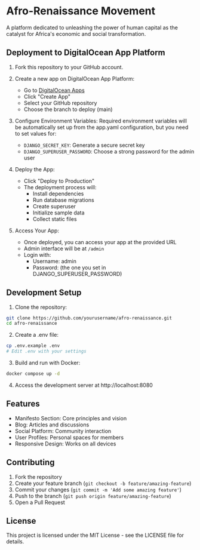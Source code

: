 # Afro-Renaissance Movement

A platform dedicated to unleashing the power of human capital as the catalyst for Africa's economic and social transformation.

## Deployment to DigitalOcean App Platform

1. Fork this repository to your GitHub account.

2. Create a new app on DigitalOcean App Platform:
   - Go to [DigitalOcean Apps](https://cloud.digitalocean.com/apps)
   - Click "Create App"
   - Select your GitHub repository
   - Choose the branch to deploy (main)

3. Configure Environment Variables:
   Required environment variables will be automatically set up from the app.yaml configuration, but you need to set values for:
   - `DJANGO_SECRET_KEY`: Generate a secure secret key
   - `DJANGO_SUPERUSER_PASSWORD`: Choose a strong password for the admin user

4. Deploy the App:
   - Click "Deploy to Production"
   - The deployment process will:
     - Install dependencies
     - Run database migrations
     - Create superuser
     - Initialize sample data
     - Collect static files

5. Access Your App:
   - Once deployed, you can access your app at the provided URL
   - Admin interface will be at `/admin`
   - Login with:
     - Username: admin
     - Password: (the one you set in DJANGO_SUPERUSER_PASSWORD)

## Development Setup

1. Clone the repository:
```bash
git clone https://github.com/yourusername/afro-renaissance.git
cd afro-renaissance
```

2. Create a .env file:
```bash
cp .env.example .env
# Edit .env with your settings
```

3. Build and run with Docker:
```bash
docker compose up -d
```

4. Access the development server at http://localhost:8080

## Features

- Manifesto Section: Core principles and vision
- Blog: Articles and discussions
- Social Platform: Community interaction
- User Profiles: Personal spaces for members
- Responsive Design: Works on all devices

## Contributing

1. Fork the repository
2. Create your feature branch (`git checkout -b feature/amazing-feature`)
3. Commit your changes (`git commit -m 'Add some amazing feature'`)
4. Push to the branch (`git push origin feature/amazing-feature`)
5. Open a Pull Request

## License

This project is licensed under the MIT License - see the LICENSE file for details.